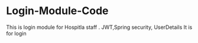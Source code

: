# Login-Module-Code
This is login module for Hospitla staff . JWT,Spring security, UserDetails
It is for login 
